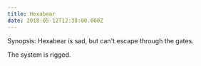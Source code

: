 ```yaml
---
title: Hexabear
date: 2018-05-12T12:38:00.000Z
---
```


Synopsis: Hexabear is sad, but can't escape through the gates.

<section class="hidden" aria-description="Hidden text" tabindex="0">
The system is rigged.
</section>